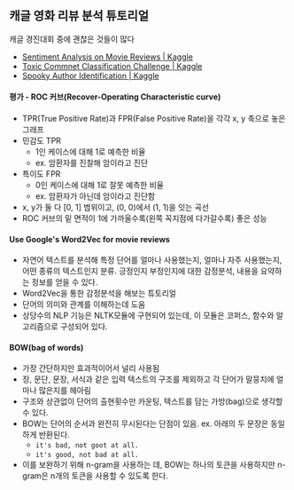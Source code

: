 ## 캐글 영화 리뷰 분석 튜토리얼

캐글 경진대회 중에 괜찮은 것들이 많다

* [Sentiment Analysis on Movie Reviews | Kaggle](https://www.kaggle.com/c/sentiment-analysis-on-movie-reviews)
* [Toxic Commnet Classification Challenge | Kaggle](https://www.kaggle.com/c/jigsaw-toxic-comment-classification-challenge)
* [Spooky Author Identification | Kaggle](https://www.kaggle.com/c/spooky-author-identification)



#### 평가 - ROC 커브(Recover-Operating Characteristic curve)

- TPR(True Positive Rate)과 FPR(False Positive Rate)을 각각 x, y 축으로 놓은 그래프
- 민감도 TPR
  - 1인 케이스에 대해 1로 예측한 비율
  - ex. 암환자를 진찰해 암이라고 진단
- 특이도 FPR
  - 0인 케이스에 대해 1로 잘못 예측한 비율
  - ex. 암환자가 아닌데 암이라고 진단함
- x, y가 둘 다 [0, 1] 범위이고, (0, 0)에서 (1, 1)을 잇는 곡선
- ROC 커브의 밑 면적이 1에 가까울수록(왼쪽 꼭지점에 다가갈수록) 좋은 성능



#### Use Google's Word2Vec for movie reviews

* 자연어 텍스트를 분석해 특정 단어를 얼마나 사용했는지, 얼마나 자주 사용했는지, 어떤 종류의 텍스트인지 분류. 긍정인지 부정인지에 대한 감정분석, 내용을 요약하는 정보를 얻을 수 있다.
* Word2Vec을 통한 감정분석을 해보는 튜토리얼
* 단어의 의미와 관계를 이해하는데 도움
* 상당수의 NLP 기능은 NLTK모듈에 구현되어 있는데, 이 모듈은 코퍼스, 함수와 알고리즘으로 구성되어 있다.



#### BOW(bag of words)

* 가장 간단하지만 효과적이어서 널리 사용됨
* 장, 문단, 문장, 서식과 같은 입력 텍스트의 구조를 제외하고 각 단어가 말뭉치에 얼마나 많은지를 헤아림
* 구조와 상관없이 단어의 출현횟수만 카운팅, 텍스트를 담는 가방(bag)으로 생각할 수 있다.
* BOW는 단어의 순서과 완전히 무시된다는 단점이 있음.
  ex. 아래의 두 문장은 동일하게 반환된다.
  * `it's bad, not goot at all.`
  * `it's good, not bad at all.`
* 이를 보완하기 위해 n-gram을 사용하는 데, BOW는 하나의 토큰을 사용하지만 n-gram은 n개의 토큰을 사용할 수 있도록 한다.